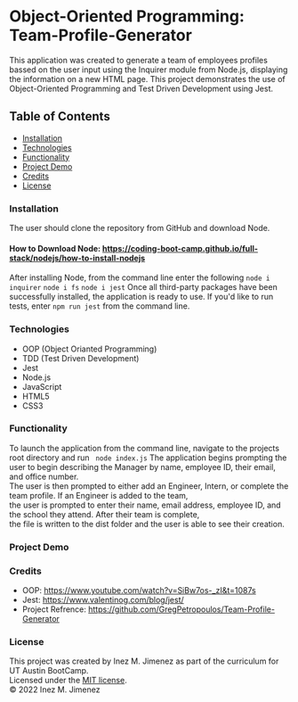 # Object-Oriented Programming: Team-Profile-Generator

This application was created to generate a team of employees profiles bassed on the user input using the Inquirer module from Node.js, displaying the information on a new HTML page. This project demonstrates the use of Object-Oriented Programming and Test Driven Development using Jest.

## Table of Contents 

* [Installation](#Installation)
* [Technologies](#Technologies)
* [Functionality](#Functionality)
* [Project Demo](#Project-Demo)
* [Credits](#Credits)
* [License](#License)

### Installation
The user should clone the repository from GitHub and download Node. 
#### How to Download Node: https://coding-boot-camp.github.io/full-stack/nodejs/how-to-install-nodejs<br>
After installing Node, from the command line enter the following ```node i inquirer``` ```node i fs``` ```node i jest```
Once all third-party packages have been successfully installed, the application is ready to use. If you'd like to run tests, enter ```npm run jest``` from the command line.

### Technologies

* OOP (Object Orianted Programming)
* TDD (Test Driven Development)
* Jest
* Node.js
* JavaScript
* HTML5
* CSS3

### Functionality 
To launch the application from the command line, navigate to the projects root directory and run ``` node index.js```
The application begins prompting the user to begin describing the Manager by name, employee ID, their email, and office number.<br>
The user is then prompted to either add an Engineer, Intern, or complete the team profile. If an Engineer is added to the team,<br>
the user is prompted to enter their name, email address, employee ID, and the school they attend. After their team is complete,<br>
the file is written to the dist folder and the user is able to see their creation. 

### Project Demo

### Credits
* OOP: https://www.youtube.com/watch?v=SiBw7os-_zI&t=1087s
* Jest: https://www.valentinog.com/blog/jest/
* Project Refrence: https://github.com/GregPetropoulos/Team-Profile-Generator

### License 
This project was created by Inez M. Jimenez as part of the curriculum for UT Austin BootCamp.<br>
Licensed under the [MIT license](https://opensource.org/licenses/MIT).<br>
© 2022 Inez M. Jimenez
